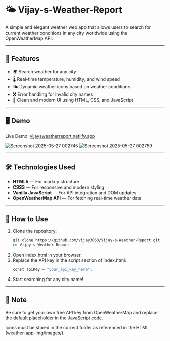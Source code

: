# 🌤️ Vijay-s-Weather-Report

A simple and elegant weather web app that allows users to search for current weather conditions in any city worldwide using the OpenWeatherMap API.

---

## 🚀 Features

- 🌍 Search weather for any city
- 🌡️ Real-time temperature, humidity, and wind speed
- 🌤️ Dynamic weather icons based on weather conditions
- ❌ Error handling for invalid city names
- 🎨 Clean and modern UI using HTML, CSS, and JavaScript

---

## 🖥️ Demo

Live Demo: [vijaysweatherreport.netlify.app](https://vijaysweatherreport.netlify.app)

![Screenshot 2025-05-27 002745](https://github.com/user-attachments/assets/d659627d-7a65-4140-bcdb-5f5112d83e12)
![Screenshot 2025-05-27 002759](https://github.com/user-attachments/assets/89afda6b-85c8-4aba-a4c8-c248d489a953)

---

## 🛠️ Technologies Used

- **HTML5** — For markup structure
- **CSS3** — For responsive and modern styling
- **Vanilla JavaScript** — For API integration and DOM updates
- **OpenWeatherMap API** — For fetching real-time weather data

---

## 🔧 How to Use

1. Clone the repository:
   ```bash
   git clone https://github.com/vijay3063/Vijay-s-Weather-Report.git
   cd Vijay-s-Weather-Report
2. Open index.html in your browser.
3. Replace the API key in the script section of index.html:
   ```bash
   const apiKey = "your_api_key_here";
5. Start searching for any city name!

---

## 📌 Note

Be sure to get your own free API key from OpenWeatherMap and replace the default placeholder in the JavaScript code.

Icons must be stored in the correct folder as referenced in the HTML (weather-app-img/images/).
